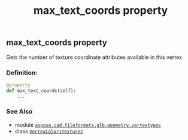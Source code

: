 ﻿---
title: max_text_coords property
second_title: Aspose.CAD for Python via .NET API References
description: 
type: docs
weight: 80
url: /python-net/aspose.cad.fileformats.glb.geometry.vertextypes/vertexcolor1texture2/max_text_coords/
is_root: false
---

## max_text_coords property


Gets the number of texture coordinate attributes available in this vertex
### Definition:
```python
@property
def max_text_coords(self):
    ...
```

### See Also
* module [`aspose.cad.fileformats.glb.geometry.vertextypes`](../../)
* class [`VertexColor1Texture2`](/cad/python-net/aspose.cad.fileformats.glb.geometry.vertextypes/vertexcolor1texture2)
